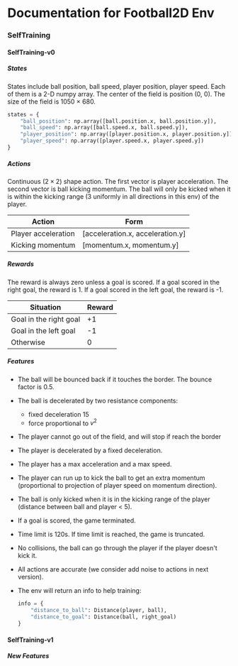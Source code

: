 # Documentation for Football2D Env

### SelfTraining

#### SelfTraining-v0

##### States

States include ball position, ball speed, player position, player speed. Each of them is a 2-D numpy array. The center of the field is position (0, 0). The size of the field is 1050 $\times$ 680. 

```python
states = {
    "ball_position": np.array([ball.position.x, ball.position.y]),
    "ball_speed": np.array([ball.speed.x, ball.speed.y]),
    "player_position": np.array([player.position.x, player.position.y]),
    "player_speed": np.array([player.speed.x, player.speed.y])
}
```



##### Actions

Continuous ($2  \times 2$) shape action. The first vector is player acceleration. The second vector is ball kicking momentum. The ball will only be kicked when it is within the kicking range (3 uniformly in all directions in this env) of the player. 

| Action              | Form                             |
| ------------------- | -------------------------------- |
| Player acceleration | [acceleration.x, acceleration.y] |
| Kicking momentum    | [momentum.x, momentum.y]         |



##### Rewards

The reward is always zero unless a goal is scored. If a goal scored in the right goal, the reward is 1. If a goal scored in the left goal, the reward is -1. 

| Situation              | Reward |
| ---------------------- | ------ |
| Goal in the right goal | +1     |
| Goal in the left goal  | -1     |
| Otherwise              | 0      |

##### Features

- The ball will be bounced back if it touches the border. The bounce factor is 0.5.

- The ball is decelerated by two resistance components:

  - fixed deceleration 15
  - force proportional to $v^2$

- The player cannot go out of the field, and will stop if reach the border

- The player is decelerated by a fixed deceleration.

- The player has a max acceleration and a max speed.

- The player can run up to kick the ball to get an extra momentum (proportional to projection of player speed on momentum direction).

- The ball is only kicked when it is in the kicking range of the player (distance between ball and player < 5).

- If a goal is scored, the game terminated.

- Time limit is 120s. If time limit is reached, the game is truncated.

- No collisions, the ball can go through the player if the player doesn't kick it.

- All actions are accurate (we consider add noise to actions in next version).

- The env will return an info to help training:

  ```python
  info = {
      "distance_to_ball": Distance(player, ball),
      "distance_to_goal": Distance(ball, right_goal)
  }
  ```

#### SelfTraining-v1

##### New Features

